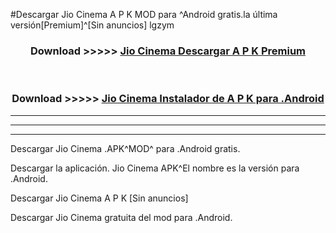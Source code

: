 #Descargar Jio Cinema  A P K MOD para ^Android gratis.la última versión[Premium]^[Sin anuncios] lgzym



<div align="center">
<h3>Download >>>>> <a href="https://es-web.web.app/?es= ${title}">Jio Cinema  Descargar A P K Premium</a></h3><br>

<h3>Download >>>>> <a href="https://es-web.web.app/?es= ${title}">Jio Cinema  Instalador de A P K para .Android</a></h3>
</div>


----------------------------------------------------------

----------------------------------------------------------

----------------------------------------------------------

Descargar Jio Cinema  .APK^MOD^ para .Android gratis.

Descargar la aplicación. Jio Cinema  APK^El nombre es la versión para .Android.

Descargar Jio Cinema  A P K [Sin anuncios]

Descargar Jio Cinema  gratuita del mod para .Android.